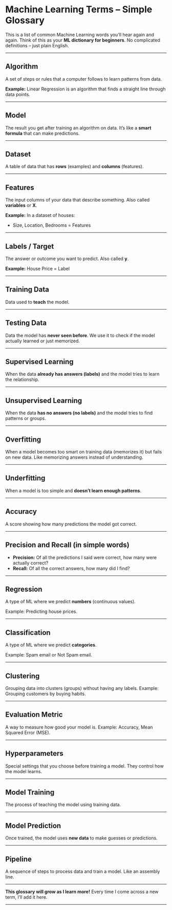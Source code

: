 

# **Machine Learning Terms – Simple Glossary**

This is a list of common Machine Learning words you’ll hear again and again.
Think of this as your **ML dictionary for beginners**.
No complicated definitions – just plain English.

---

## **Algorithm**

A set of steps or rules that a computer follows to learn patterns from data.

**Example:** Linear Regression is an algorithm that finds a straight line through data points.

---

## **Model**

The result you get after training an algorithm on data.
It’s like a **smart formula** that can make predictions.

---

## **Dataset**

A table of data that has **rows** (examples) and **columns** (features).

---

## **Features**

The input columns of your data that describe something.
Also called **variables** or **X**.

**Example:** In a dataset of houses:

* Size, Location, Bedrooms = Features

---

## **Labels / Target**

The answer or outcome you want to predict.
Also called **y**.

**Example:**
House Price = Label

---

## **Training Data**

Data used to **teach** the model.

---

## **Testing Data**

Data the model has **never seen before**.
We use it to check if the model actually learned or just memorized.

---

## **Supervised Learning**

When the data **already has answers (labels)** and the model tries to learn the relationship.

---

## **Unsupervised Learning**

When the data **has no answers (no labels)** and the model tries to find patterns or groups.

---

## **Overfitting**

When a model becomes too smart on training data (memorizes it) but fails on new data.
Like memorizing answers instead of understanding.

---

## **Underfitting**

When a model is too simple and **doesn’t learn enough patterns**.

---

## **Accuracy**

A score showing how many predictions the model got correct.

---

## **Precision and Recall** (in simple words)

* **Precision:** Of all the predictions I said were correct, how many were actually correct?
* **Recall:** Of all the correct answers, how many did I find?

---

## **Regression**

A type of ML where we predict **numbers** (continuous values).

Example: Predicting house prices.

---

## **Classification**

A type of ML where we predict **categories**.

Example: Spam email or Not Spam email.

---

## **Clustering**

Grouping data into clusters (groups) without having any labels.
Example: Grouping customers by buying habits.

---

## **Evaluation Metric**

A way to measure how good your model is.
Example: Accuracy, Mean Squared Error (MSE).

---

## **Hyperparameters**

Special settings that you choose before training a model.
They control how the model learns.

---

## **Model Training**

The process of teaching the model using training data.

---

## **Model Prediction**

Once trained, the model uses **new data** to make guesses or predictions.

---

## **Pipeline**

A sequence of steps to process data and train a model.
Like an assembly line.

---

**This glossary will grow as I learn more!**
Every time I come across a new term, I’ll add it here.

---
